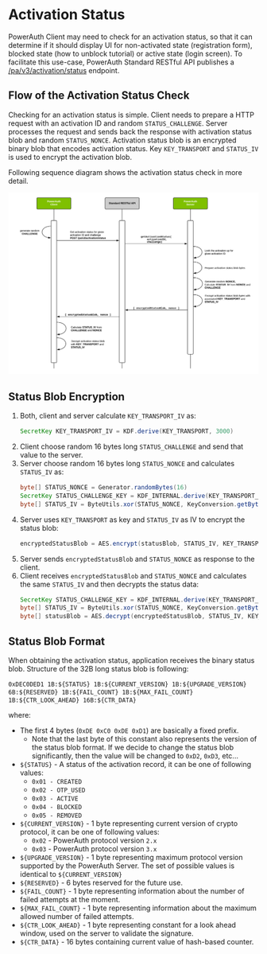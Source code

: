 # Activation Status

PowerAuth Client may need to check for an activation status, so that it can determine if it should display UI for non-activated state (registration form), blocked state (how to unblock tutorial) or active state (login screen). To facilitate this use-case, PowerAuth Standard RESTful API publishes a [/pa/v3/activation/status](./Standard-RESTful-API.md#activation-status) endpoint.

## Flow of the Activation Status Check

Checking for an activation status is simple. Client needs to prepare a HTTP request with an activation ID and random `STATUS_CHALLENGE`. Server processes the request and sends back the response with activation status blob and random `STATUS_NONCE`. Activation status blob is an encrypted binary blob that encodes activation status. Key `KEY_TRANSPORT` and `STATUS_IV` is used to encrypt the activation blob.

Following sequence diagram shows the activation status check in more detail.

![Check Activation Status](./resources/images/sequence_activation_status.png)

## Status Blob Encryption

1. Both, client and server calculate `KEY_TRANSPORT_IV` as:
    ```java
    SecretKey KEY_TRANSPORT_IV = KDF.derive(KEY_TRANSPORT, 3000)
    ```
1. Client choose random 16 bytes long `STATUS_CHALLENGE` and send that value to the server.
1. Server choose random 16 bytes long `STATUS_NONCE` and calculates `STATUS_IV` as:
   ```java
   byte[] STATUS_NONCE = Generator.randomBytes(16)
   SecretKey STATUS_CHALLENGE_KEY = KDF_INTERNAL.derive(KEY_TRANSPORT_IV, STATUS_CHALLENGE)
   byte[] STATUS_IV = ByteUtils.xor(STATUS_NONCE, KeyConversion.getBytes(STATUS_CHALLENGE_KEY))
   ```
1. Server uses `KEY_TRANSPORT` as key and `STATUS_IV` as IV to encrypt the status blob:
   ```java
   encryptedStatusBlob = AES.encrypt(statusBlob, STATUS_IV, KEY_TRANSPORT, "AES/CBC/NoPadding")
   ```
1. Server sends `encryptedStatusBlob` and `STATUS_NONCE` as response to the client.   
1. Client receives `encryptedStatusBlob` and `STATUS_NONCE` and calculates the same `STATUS_IV` and then decrypts the status data:
   ```java
   SecretKey STATUS_CHALLENGE_KEY = KDF_INTERNAL.derive(KEY_TRANSPORT_IV, STATUS_CHALLENGE)
   byte[] STATUS_IV = ByteUtils.xor(STATUS_NONCE, KeyConversion.getBytes(STATUS_CHALLENGE_KEY))
   byte[] statusBlob = AES.decrypt(encryptedStatusBlob, STATUS_IV, KEY_TRANSPORT, "AES/CBC/NoPadding")
   ```
   
## Status Blob Format

When obtaining the activation status, application receives the binary status blob. Structure of the 32B long status blob is following:

```
0xDEC0DED1 1B:${STATUS} 1B:${CURRENT_VERSION} 1B:${UPGRADE_VERSION} 6B:${RESERVED} 1B:${FAIL_COUNT} 1B:${MAX_FAIL_COUNT} 1B:${CTR_LOOK_AHEAD} 16B:${CTR_DATA}
```

where:

- The first 4 bytes (`0xDE 0xC0 0xDE 0xD1`) are basically a fixed prefix.
    - Note that the last byte of this constant also represents the version of the status blob format. If we decide to change the status blob significantly, then the value will be changed to `0xD2`, `0xD3`, etc... 
- `${STATUS}` - A status of the activation record, it can be one of following values:
    - `0x01 - CREATED`
    - `0x02 - OTP_USED`
    - `0x03 - ACTIVE`
    - `0x04 - BLOCKED`
    - `0x05 - REMOVED`
- `${CURRENT_VERSION}` - 1 byte representing current version of crypto protocol, it can be one of following values:
    - `0x02` - PowerAuth protocol version `2.x`
    - `0x03` - PowerAuth protocol version `3.x`
- `${UPGRADE_VERSION}` - 1 byte representing maximum protocol version supported by the PowerAuth Server. The set of possible values is identical to `${CURRENT_VERSION}`
- `${RESERVED}` - 6 bytes reserved for the future use.
- `${FAIL_COUNT}` - 1 byte representing information about the number of failed attempts at the moment.
- `${MAX_FAIL_COUNT}` - 1 byte representing information about the maximum allowed number of failed attempts.
- `${CTR_LOOK_AHEAD}` - 1 byte representing constant for a look ahead window, used on the server to validate the signature.
- `${CTR_DATA}` - 16 bytes containing current value of hash-based counter.

